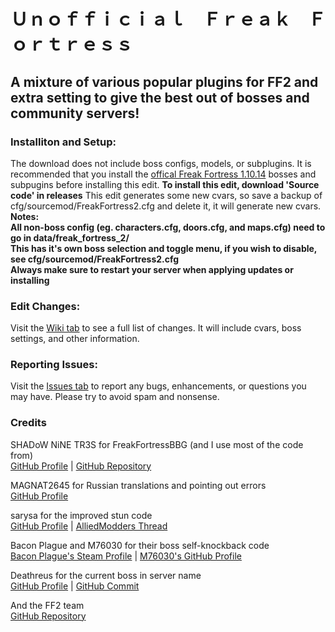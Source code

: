 # Ｕｎｏｆｆｉｃｉａｌ　Ｆｒｅａｋ　Ｆｏｒｔｒｅｓｓ
## A mixture of various popular plugins for FF2 and extra setting to give the best out of bosses and community servers!

### Installiton and Setup:
The download does not include boss configs, models, or subplugins. It is recommended that you install the [offical Freak Fortress 1.10.14](https://github.com/50DKP/FF2-Official/releases/tag/1.10.14 "Release FF2 1.10.14 · 50DKP/FF2-Official") bosses and subpugins before installing this edit. **To install this edit, download 'Source code' in releases** This edit generates some new cvars, so save a backup of cfg/sourcemod/FreakFortress2.cfg and delete it, it will generate new cvars. **Notes:**                                             
**All non-boss config (eg. characters.cfg, doors.cfg, and maps.cfg) need to go in data/freak_fortress_2/**                         
**This has it's own boss selection and toggle menu, if you wish to disable, see cfg/sourcemod/FreakFortress2.cfg**                 
**Always make sure to restart your server when applying updates or installing**

### Edit Changes:
Visit the [Wiki tab](https://github.com/Batfoxkid/FreakFortressBat/wiki "Home · Batfoxkid/FreakFortressBat Wiki") to see a full list of changes. It will include cvars, boss settings, and other information.

### Reporting Issues:
Visit the [Issues tab](https://github.com/Batfoxkid/FreakFortressBat/issues "Issues · Batfoxkid/FreakFortressBat") to report any bugs, enhancements, or questions you may have. Please try to avoid spam and nonsense.

### Credits
SHADoW NiNE TR3S for FreakFortressBBG (and I use most of the code from)                                                
[GitHub Profile](https://github.com/shadow93 "shadow93 (Koishi)") | [GitHub Repository](https://github.com/shadow93/FreakFortressBBG "shadow93/FreakFortressBBG: Fork formally used by Big Bang Gamers prior to its closing in November 2016.")

MAGNAT2645 for Russian translations and pointing out errors                                                    
[GitHub Profile](https://github.com/MAGNAT2645 "MAGNAT2645 (MAGNAT2645)")

sarysa for the improved stun code                                                                            
[GitHub Profile](https://github.com/sarysa "sarysa") | [AlliedModders Thread](https://forums.alliedmods.net/showthread.php?t=309245 "[FF2] Releasing all my private rages/bosses to the public. - AlliedModders")

Bacon Plague and M76030 for their boss self-knockback code                                                                         
[Bacon Plague's Steam Profile](https://steamcommunity.com/profiles/76561198049884052/) | [M76030's GitHub Profile](https://github.com/M76030 "M76030")

Deathreus for the current boss in server name                                                                                      
[GitHub Profile](https://github.com/Deathreus "Deathreus") | [GitHub Commit](https://github.com/Deathreus/FF2-Official/commit/f023069f3cd2afafb69f895106ea37f7cff9745b "Change hostname to append the boss name · Deathrus/FF2-Official@f023069")

And the FF2 team                                                                                                                   
[GitHub Repository](https://github.com/50DKP/FF2-Official "50DKP/FF2-Official: Freak Fortress 2 is a one versus all mod for Team Fortress 2. It is the successor to the Vs. Saxton Hale plugin.")

